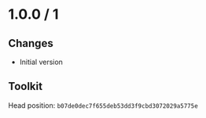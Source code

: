 # 1.0.0 / 1

## Changes

- Initial version

## Toolkit

Head position: `b07de0dec7f655deb53dd3f9cbd3072029a5775e`
